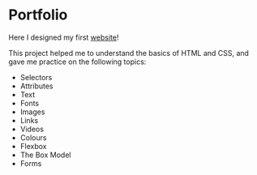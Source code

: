 # Portfolio

Here I designed my first [website](www.josewills.com)!

This project helped me to understand the basics of HTML and CSS, and gave me practice on the following topics:

- Selectors
- Attributes
- Text
- Fonts
- Images
- Links
- Videos
- Colours
- Flexbox
- The Box Model
- Forms
